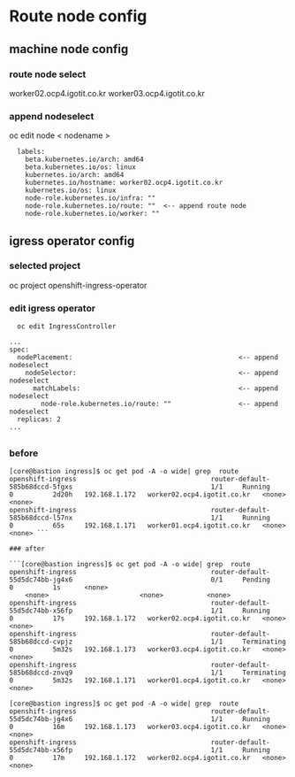 # Route node config

## machine node config 

### route node select 

  worker02.ocp4.igotit.co.kr
  worker03.ocp4.igotit.co.kr

### append nodeselect
oc edit node < nodename >

```
  labels:
    beta.kubernetes.io/arch: amd64
    beta.kubernetes.io/os: linux
    kubernetes.io/arch: amd64
    kubernetes.io/hostname: worker02.ocp4.igotit.co.kr
    kubernetes.io/os: linux
    node-role.kubernetes.io/infra: ""
    node-role.kubernetes.io/route: ""  <-- append route node 
    node-role.kubernetes.io/worker: ""
```

## igress operator config 

### selected project

  oc project openshift-ingress-operator
  
### edit igress operator 

```
  oc edit IngressController 
  
...  
spec:
  nodePlacement:                                          <-- append nodeselect
    nodeSelector:                                         <-- append nodeselect
      matchLabels:                                        <-- append nodeselect
        node-role.kubernetes.io/route: ""                 <-- append nodeselect
  replicas: 2
...
```

## 

### before 

```
[core@bastion ingress]$ oc get pod -A -o wide| grep  route
openshift-ingress                                  router-default-585b68dccd-5fgxs                                   1/1     Running        0          2d20h   192.168.1.172   worker02.ocp4.igotit.co.kr   <none>           <none>
openshift-ingress                                  router-default-585b68dccd-l57nx                                   1/1     Running        0          65s     192.168.1.171   worker01.ocp4.igotit.co.kr   <none>           <none> ```

### after 

```[core@bastion ingress]$ oc get pod -A -o wide| grep  route
openshift-ingress                                  router-default-55d5dc74bb-jg4x6                                   0/1     Pending        0          1s      <none>
    <none>                       <none>           <none>
openshift-ingress                                  router-default-55d5dc74bb-x56fp                                   1/1     Running        0          17s     192.168.1.172   worker02.ocp4.igotit.co.kr   <none>           <none>
openshift-ingress                                  router-default-585b68dccd-cvpjz                                   1/1     Terminating    0          5m32s   192.168.1.173   worker03.ocp4.igotit.co.kr   <none>           <none>
openshift-ingress                                  router-default-585b68dccd-znvq9                                   1/1     Terminating    0          5m32s   192.168.1.171   worker01.ocp4.igotit.co.kr   <none>           <none>
```

```
[core@bastion ingress]$ oc get pod -A -o wide| grep  route
openshift-ingress                                  router-default-55d5dc74bb-jg4x6                                   1/1     Running        0          16m     192.168.1.173   worker03.ocp4.igotit.co.kr   <none>           <none>
openshift-ingress                                  router-default-55d5dc74bb-x56fp                                   1/1     Running        0          17m     192.168.1.172   worker02.ocp4.igotit.co.kr   <none>           <none>
```
